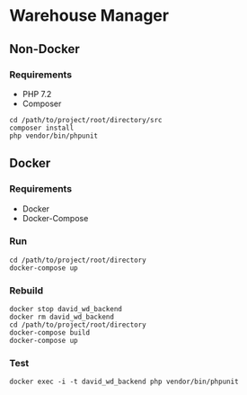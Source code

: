
# Warehouse Manager

## Non-Docker

### Requirements

* PHP 7.2
* Composer


```
cd /path/to/project/root/directory/src
composer install
php vendor/bin/phpunit
```

## Docker

### Requirements

* Docker
* Docker-Compose

### Run

```
cd /path/to/project/root/directory
docker-compose up
```

### Rebuild

```
docker stop david_wd_backend
docker rm david_wd_backend
cd /path/to/project/root/directory
docker-compose build
docker-compose up
```

### Test

```
docker exec -i -t david_wd_backend php vendor/bin/phpunit
```
